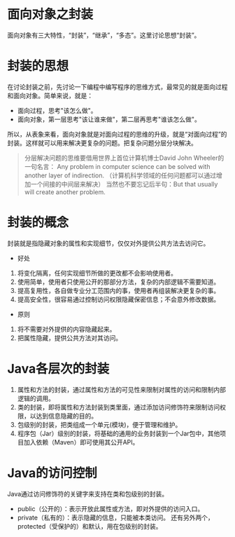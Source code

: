 # 面向对象之封装
面向对象有三大特性，“封装”，“继承”，“多态”。这里讨论思想“封装”。
# 封装的思想
在讨论封装之前，先讨论一下编程中编写程序的思维方式，最常见的就是面向过程和面向对象。简单来说，就是：
- 面向过程，思考"该怎么做"。
- 面向对象，第一层思考"该让谁来做"，第二层再思考"谁该怎么做"。

所以，从表象来看，面向对象就是对面向过程的思维的升级，就是“对面向过程”的封装。这样就可以用来解决更复杂的问题。把复杂问题分层分块解决。
> 分层解决问题的思维要借用世界上首位计算机博士David John Wheeler的一句名言：
> Any problem in computer science can be solved with another layer of indirection. 
> （计算机科学领域的任何问题都可以通过增加一个间接的中间层来解决）
> 当然也不要忘记后半句：But that usually will create another problem.

# 封装的概念
封装就是指隐藏对象的属性和实现细节，仅仅对外提供公共方法去访问它。
- 好处
1. 将变化隔离，任何实现细节所做的更改都不会影响使用者。
2. 使用简单，使用者只使用公开的那部分方法，复杂的内部逻辑不需要知道。
3. 提高复用性，各自做专业分工范围内的事，使用者再组装解决更复杂的事。
4. 提高安全性，很容易通过控制访问权限隐藏保密信息；不会意外修改数据。
- 原则
1. 将不需要对外提供的内容隐藏起来。
2. 把属性隐藏，提供公共方法对其访问。
# Java各层次的封装
1. 属性和方法的封装，通过属性和方法的可见性来限制对属性的访问和限制内部逻辑的调用。
2. 类的封装，即将属性和方法封装到类里面，通过添加访问修饰符来限制访问权限，以达到信息隐藏的目的。
3. 包级别的封装，把类组成一个单元(模块)，便于管理和维护。
4. 程序包（Jar）级别的封装，将基础的通用的业务封装到一个Jar包中，其他项目加入依赖（Maven）即可使用其公开API。
# Java的访问控制
Java通过访问修饰符的关键字来支持在类和包级别的封装。
- public（公开的）：表示开放此属性或方法，即对外提供的访问入口。
- private（私有的）：表示隐藏的信息，只能被本类访问。
还有另外两个，protected（受保护的）和默认，用在包级别的封装。

